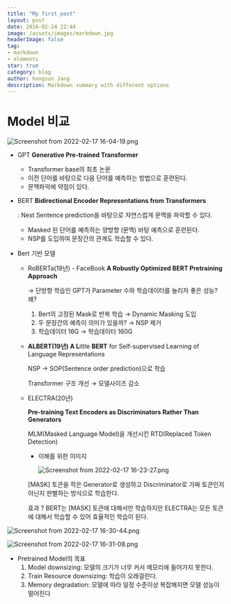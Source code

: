 ```yaml
---
title: "My first post"
layout: post
date: 2016-02-24 22:44
image: /assets/images/markdown.jpg
headerImage: false
tag:
- markdown
- elements
star: true
category: blog
author: hongsun Jang
description: Markdown summary with different options
---
```



# Model 비교

![Screenshot from 2022-02-17 16-04-19.png](Model%20%E1%84%87%E1%85%B5%E1%84%80%E1%85%AD%2051c77/Screenshot_from_2022-02-17_16-04-19.png)

- GPT **Generative Pre-trained Transformer**
    - Transformer base의 최초 논문
    - 이전 단어를 바탕으로 다음 단어를 예측하는 방법으로 훈련된다.
    - 문맥파악에 약점이 있다.
    
- BERT ****Bidirectional Encoder Representations from Transformers****
    
    : Nest Sentence prediction을 바탕으로 자연스럽게 문맥을 파악할 수 있다.
    
    - Masked 된 단어를 예측하는 양방향 (문맥) 바탕 예측으로 훈련된다.
    - NSP를 도입하여 문장간의 관계도 학습할 수 있다.

- Bert 기반 모델
    - RoBERTa(19년) - FaceBook ****A Robustly Optimized BERT Pretraining Approach****
        
        → 단방향 학습인 GPT가 Parameter 수와 학습데이터를 늘리자 좋은 성능? 왜?
        
        1. Bert의 고정된 Mask로 반복 학습 → Dynamic Masking 도입
        2. 두 문장간의 예측이 의미가 있을까? → NSP 제거
        3. 학습데이터 16G → 학습데이터 160G
        
    - ****ALBERT(19년) A L****ittle **BERT** for Self-supervised Learning of Language Representations
        
        NSP → SOP(Sentence order prediction)으로 학습
        
        Transformer 구조 개선 → 모델사이즈 감소
        
    - ELECTRA(20년)
        
        ****Pre-training Text Encoders as Discriminators Rather Than Generators****
        
        MLM(Masked Language Model)을 개선시킨 RTD(Replaced Token Detection)
        
        - 이해를 위한 이미지
            
            ![Screenshot from 2022-02-17 16-23-27.png](Model%20%E1%84%87%E1%85%B5%E1%84%80%E1%85%AD%2051c77/Screenshot_from_2022-02-17_16-23-27.png)
            
        
        [MASK] 토큰을 작은 Generator로 생성하고 Discriminator로 가짜 토큰인지 아닌지 판별하는 방식으로 학습한다.
        
        효과 ? BERT는 [MASK] 토큰에 대해서만 학습하지만 ELECTRA는 모든 토큰에 대해서 학습할 수 있어 효율적인 학습이 된다.
        

![Screenshot from 2022-02-17 16-30-44.png](Model%20%E1%84%87%E1%85%B5%E1%84%80%E1%85%AD%2051c77/Screenshot_from_2022-02-17_16-30-44.png)

![Screenshot from 2022-02-17 16-31-08.png](Model%20%E1%84%87%E1%85%B5%E1%84%80%E1%85%AD%2051c77/Screenshot_from_2022-02-17_16-31-08.png)

- Pretrained Model의 목표
    1. Model downsizing: 모델의 크기가 너무 커서 메모리에 들어가지 못한다.
    2. Train Resource downsizing: 학습이 오래걸린다.
    3. Memory degradation: 모델에 따라 일정 수준이상 복잡해지면 모델 성능이 떨어진다
